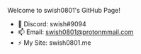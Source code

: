 Welcome to swish0801's GitHub Page!

- 💬 Discord: swish#9094
- 📫 Email: swish0801@protonmmail.com
- ⚡ My Site: swish0801.me

<!--
**swish0801/swish0801** is a ✨ _special_ ✨ repository because its `README.md` (this file) appears on your GitHub profile.

Here are some ideas to get you started:

- 🔭 I’m currently working on ...
- 🌱 I’m currently learning ...
- 👯 I’m looking to collaborate on ...
- 🤔 I’m looking for help with ...
- 💬 Ask me about ...
- 📫 How to reach me: ...
- 😄 Pronouns: ...
- ⚡ Fun fact: ...
-->
